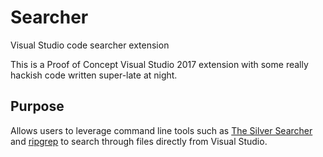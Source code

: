 # Searcher
Visual Studio code searcher extension

This is a Proof of Concept Visual Studio 2017 extension with some really hackish code written super-late at night.

## Purpose
Allows users to leverage command line tools such as [The Silver Searcher](https://github.com/ggreer/the_silver_searcher) and [ripgrep](https://github.com/BurntSushi/ripgrep) to search through files directly from Visual Studio.
